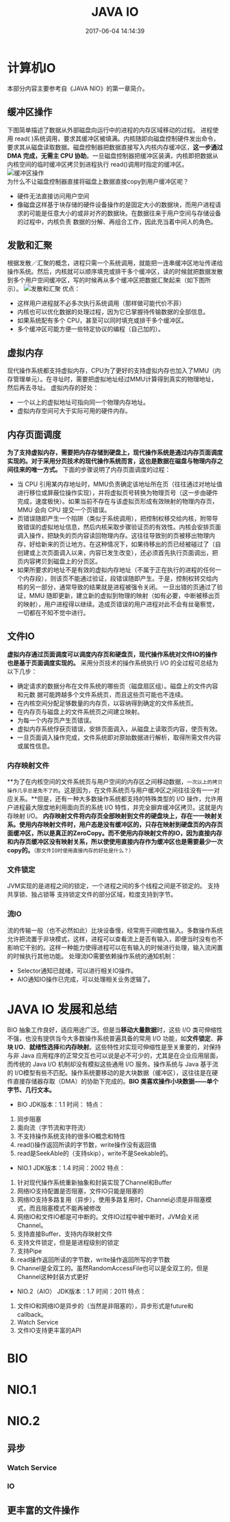 ﻿---
title: JAVA IO
date: 2017-06-04 14:14:39
tags: IO,JAVA
categories: technology
---
# 计算机IO
本部分内容主要参考自《JAVA NIO》的第一章简介。
## 缓冲区操作
下图简单描述了数据从外部磁盘向运行中的进程的内存区域移动的过程。
进程使用 read( )系统调用，要求其缓冲区被填满。内核随即向磁盘控制硬件发出命令，要求其从磁盘读取数据。磁盘控制器把数据直接写入内核内存缓冲区，**这一步通过 DMA 完成，无需主 CPU 协助**。一旦磁盘控制器把缓冲区装满，内核即把数据从内核空间的临时缓冲区拷贝到进程执行 read()调用时指定的缓冲区。
  ![缓冲区操作][1]  
为什么不让磁盘控制器直接将磁盘上数据直接copy到用户缓冲区呢？

+ 硬件无法直接访问用户空间
+ 像磁盘这样基于块存储的硬件设备操作的是固定大小的数据块，而用户进程请求的可能是任意大小的或非对齐的数据块。在数据往来于用户空间与存储设备的过程中，内核负责
数据的分解、再组合工作，因此充当着中间人的角色。 
## 发散和汇聚
根据发散／汇聚的概念，进程只需一个系统调用，就能把一连串缓冲区地址传递给操作系统。然后，内核就可以顺序填充或排干多个缓冲区，读的时候就把数据发散到多个用户空间缓冲区，写的时候再从多个缓冲区把数据汇聚起来（如下图所示）。
![发散和汇聚][2]
优点：

+ 这样用户进程就不必多次执行系统调用（那样做可能代价不菲）
+ 内核也可以优化数据的处理过程，因为它已掌握待传输数据的全部信息。
+ 如果系统配有多个 CPU，甚至可以同时填充或排干多个缓冲区。
+ 多个缓冲区可能方便一些特定协议的编程（自己加的）。
## 虚拟内存
现代操作系统都支持虚拟内存，CPU为了更好的支持虚拟内存也加入了MMU（内存管理单元）。在寻址时，需要把虚拟地址经过MMU计算得到真实的物理地址，然后再去寻址。
虚拟内存的好处：

+ 一个以上的虚拟地址可指向同一个物理内存地址。
+ 虚拟内存空间可大于实际可用的硬件内存。
## 内存页面调度
**为了支持虚拟内存，需要把内存存储到硬盘上，现代操作系统是通过内存页面调度实现的。对于采用分页技术的现代操作系统而言，这也是数据在磁盘与物理内存之间往来的唯一方式。**
下面的步骤说明了内存页面调度的过程：

+ 当 CPU 引用某内存地址时，MMU负责确定该地址所在页（往往通过对地址值进行移位或屏蔽位操作实现），并将虚拟页号转换为物理页号（这一步由硬件完成，速度极快）。如果当前不存在与该虚拟页形成有效映射的物理内存页，MMU 会向 CPU 提交一个页错误。
+ 页错误随即产生一个陷阱（类似于系统调用），把控制权移交给内核，附带导致错误的虚拟地址信息，然后内核采取步骤验证页的有效性。内核会安排页面调入操作，把缺失的页内容读回物理内存。这往往导致别的页被移出物理内存，好给新来的页让地方。在这种情况下，如果待移出的页已经被碰过了（自创建或上次页面调入以来，内容已发生改变），还必须首先执行页面调出，把页内容拷贝到磁盘上的分页区。
+ 如果所要求的地址不是有效的虚拟内存地址（不属于正在执行的进程的任何一个内存段），则该页不能通过验证，段错误随即产生。于是，控制权转交给内核的另一部分，通常导致的结果就是进程被强令关闭。
一旦出错的页通过了验证，MMU 随即更新，建立新的虚拟到物理的映射（如有必要，中断被移出页的映射），用户进程得以继续。造成页错误的用户进程对此不会有丝毫察觉，一切都在不知不觉中进行。
## 文件IO
**虚拟内存通过页面调度可以调度内存页和硬盘页，现代操作系统对文件IO的操作也是基于页面调度实现的。**
采用分页技术的操作系统执行 I/O 的全过程可总结为以下几步：

+ 确定请求的数据分布在文件系统的哪些页（磁盘扇区组）。磁盘上的文件内容和元数
据可能跨越多个文件系统页，而且这些页可能也不连续。
+ 在内核空间分配足够数量的内存页，以容纳得到确定的文件系统页。
+ 在内存页与磁盘上的文件系统页之间建立映射。
+ 为每一个内存页产生页错误。
+ 虚拟内存系统俘获页错误，安排页面调入，从磁盘上读取页内容，使页有效。
+ 一旦页面调入操作完成，文件系统即对原始数据进行解析，取得所需文件内容或属性信息。
### 内存映射文件
**为了在内核空间的文件系统页与用户空间的内存区之间移动数据，``一次以上的拷贝操作几乎总是免不了的``。这是因为，在文件系统页与用户缓冲区之间往往没有一一对应关系。**但是，还有一种大多数操作系统都支持的特殊类型的 I/O 操作，允许用户进程最大限度地利用面向页的系统 I/O 特性，并完全摒弃缓冲区拷贝。这就是内存映射 I/O。
**内存映射文件将内存页全部映射到文件的硬盘块上，存在一一映射关系。使用内存映射文件时，用户态是没有缓冲区的，只存在映射到硬盘页的内存页面缓冲区，所以是真正的ZeroCopy。而不使用内存映射文件的IO，因为直接内存和内存页缓冲区没有映射关系，所以使使用直接内存作为缓冲区也是需要最少一次copy的。**``（那文件IO时使用直接内存的好处是什么？）``
### 文件锁定
JVM实现的是进程之间的锁定，一个进程之间的多个线程之间是不锁定的。
支持共享锁、独占锁等
支持锁定文件的部分区域，粒度支持到字节。
### 流IO
流的传输一般（也不必然如此）比块设备慢，经常用于间歇性输入。多数操作系统允许把流置于非块模式，这样，进程可以查看流上是否有输入，即便当时没有也不影响它干别的。这样一种能力使得进程可以在有输入的时候进行处理，输入流闲置的时候执行其他功能。
处理流IO需要依赖操作系统的通知机制：

+ Selector通知已就绪，可以进行相关IO操作。
+ AIO通知IO操作已完成，可以处理相关业务逻辑了。

# JAVA IO 发展和总结
BIO 抽象工作良好，适应用途广泛。但是当**移动大量数据**时，这些 I/O 类可伸缩性不强，也没有提供当今大多数操作系统普遍具备的常用 I/O 功能，如**文件锁定**、**非块 I/O**、**就绪性选择**和**内存映射**。这些特性对实现可伸缩性是至关重要的，对保持与非 Java 应用程序的正常交互也可以说是必不可少的，尤其是在企业应用层面，而传统的 Java I/O 机制却没有模拟这些通用 I/O 服务。操作系统与 Java 基于流的 I/O模型有些不匹配。操作系统要移动的是大块数据（缓冲区），这往往是在硬件直接存储器存取（DMA）的协助下完成的。**BIO 类喜欢操作小块数据——单个字节、几行文本。**

+ BIO
  JDK版本：1.1
  时间：
  特点：
1. 同步阻塞
2. 面向流（字节流和字符流）
3. 不支持操作系统支持的很多IO概念和特性
4. read()操作返回所读的字节数，write操作没有返回值
5. read是SeekAble的（支持skip），write不是Seekable的。
+ NIO.1
JDK版本：1.4
  时间：2002
  特点：
1. 针对现代操作系统重新抽象和封装实现了Channel和Buffer
2. 网络IO支持配置是否阻塞，文件IO只能是阻塞的
3. 网络IO支持多路复用（异步），使用多路复用时，Channel必须是非阻塞模式，而且阻塞模式不能再被修改
4. 网络IO和文件IO都是可中断的。文件IO过程中被中断时，JVM会关闭Channel。
5. 支持直接Buffer、支持内存映射文件
6. 支持文件锁定，但是是进程级别的锁定
7. 支持Pipe
8. read操作返回所读的字节数，write操作返回所写的字节数
9. Channel是全双工的。虽然RandomAccessFile也可以是全双工的，但是Channel这种封装方式更好
+ NIO.2（AIO）
  JDK版本：1.7
  时间：2011
  特点：
1. 文件IO和网络IO是异步的（当然是非阻塞的），异步形式是future和callback。
2. Watch Service
3. 文件IO支持更丰富的API




# BIO
# NIO.1
# NIO.2
## 异步
### Watch Service
### IO

## 更丰富的文件操作


  [1]: http://oqxil93b6.bkt.clouddn.com/images/JAVA%20IO/buffer-io.png
  [2]: http://oqxil93b6.bkt.clouddn.com/images/JAVA%20IO/scatter-gather.png